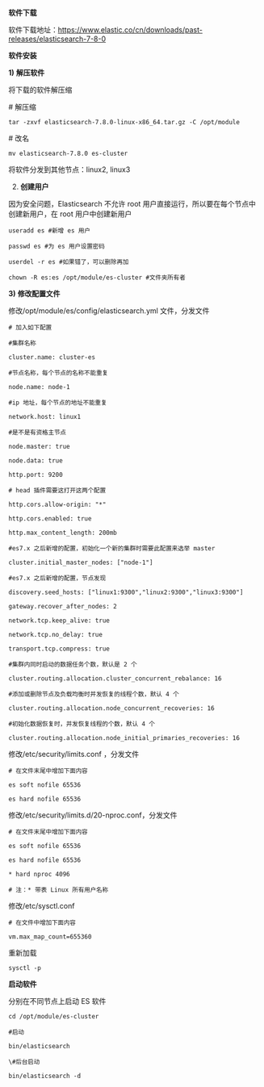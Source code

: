 **软件下载**

软件下载地址：https://www.elastic.co/cn/downloads/past-releases/elasticsearch-7-8-0 

 **软件安装**

**1)** **解压软件**

将下载的软件解压缩

\# 解压缩

```shell
tar -zxvf elasticsearch-7.8.0-linux-x86_64.tar.gz -C /opt/module
```

\# 改名

```shell
mv elasticsearch-7.8.0 es-cluster
```

将软件分发到其他节点：linux2, linux3

2) **创建用户**

因为安全问题，Elasticsearch 不允许 root 用户直接运行，所以要在每个节点中创建新用户，在 root 用户中创建新用户

```shell
useradd es #新增 es 用户

passwd es #为 es 用户设置密码

userdel -r es #如果错了，可以删除再加

chown -R es:es /opt/module/es-cluster #文件夹所有者
```

**3)** **修改配置文件**

修改/opt/module/es/config/elasticsearch.yml 文件，分发文件

```shell
# 加入如下配置

#集群名称

cluster.name: cluster-es

#节点名称，每个节点的名称不能重复

node.name: node-1

#ip 地址，每个节点的地址不能重复

network.host: linux1

#是不是有资格主节点

node.master: true

node.data: true

http.port: 9200

# head 插件需要这打开这两个配置

http.cors.allow-origin: "*"

http.cors.enabled: true

http.max_content_length: 200mb

#es7.x 之后新增的配置，初始化一个新的集群时需要此配置来选举 master

cluster.initial_master_nodes: ["node-1"]

#es7.x 之后新增的配置，节点发现

discovery.seed_hosts: ["linux1:9300","linux2:9300","linux3:9300"]

gateway.recover_after_nodes: 2

network.tcp.keep_alive: true

network.tcp.no_delay: true

transport.tcp.compress: true

#集群内同时启动的数据任务个数，默认是 2 个

cluster.routing.allocation.cluster_concurrent_rebalance: 16

#添加或删除节点及负载均衡时并发恢复的线程个数，默认 4 个

cluster.routing.allocation.node_concurrent_recoveries: 16

#初始化数据恢复时，并发恢复线程的个数，默认 4 个

cluster.routing.allocation.node_initial_primaries_recoveries: 16
```

修改/etc/security/limits.conf ，分发文件

```shell
# 在文件末尾中增加下面内容

es soft nofile 65536

es hard nofile 65536
```

修改/etc/security/limits.d/20-nproc.conf，分发文件

```shell
# 在文件末尾中增加下面内容

es soft nofile 65536

es hard nofile 65536

* hard nproc 4096

# 注：* 带表 Linux 所有用户名称
```

修改/etc/sysctl.conf

```shell
# 在文件中增加下面内容

vm.max_map_count=655360
```

重新加载

```shell
sysctl -p 
```

**启动软件**

分别在不同节点上启动 ES 软件

```shell
cd /opt/module/es-cluster
```

```shell
#启动

bin/elasticsearch

\#后台启动

bin/elasticsearch -d 
```

